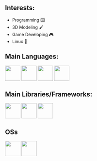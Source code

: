 ## Interests:

- Programming ⌨️
- 3D Modeling 🖌️
- Game Developing 🎮
- Linux 🐧

## Main Languages:

<div>
  <img src="https://raw.githubusercontent.com/isocpp/logos/master/cpp_logo.png" width="50">
  <img src="https://upload.wikimedia.org/wikipedia/commons/thumb/b/bd/Logo_C_sharp.svg/1200px-Logo_C_sharp.svg.png" width="50">
  <img src="https://upload.wikimedia.org/wikipedia/commons/thumb/c/cf/Lua-Logo.svg/600px-Lua-Logo.svg.png?20150107024942" width="50">
  <img src="https://upload.wikimedia.org/wikipedia/commons/thumb/d/d5/Rust_programming_language_black_logo.svg/1024px-Rust_programming_language_black_logo.svg.png" width="50">
</div>

## Main Libraries/Frameworks:

<div>
  <img src="https://www.sfml-dev.org/download/goodies/sfml-icon-big.png" width="50">
  <img src="https://repository-images.githubusercontent.com/330008801/e466ed80-576b-11eb-93f8-bcb1604b399f" width="50">
  <img src="https://upload.wikimedia.org/wikipedia/commons/thumb/8/8b/L%C3%96VE_app_icon_%280.10.1%29.svg/2048px-L%C3%96VE_app_icon_%280.10.1%29.svg.png" width="50">
</div>

## OSs

<div>
  <img src="https://upload.wikimedia.org/wikipedia/commons/thumb/2/22/MacOS_logo_%282017%29.svg/300px-MacOS_logo_%282017%29.svg.png" width="50">
  <img src="https://cdn.iconscout.com/icon/free/png-256/free-archlinux-3521282-2944701.png" width="50">
</div>
